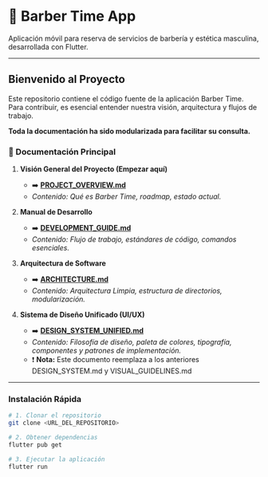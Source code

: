 # 💈 Barber Time App

Aplicación móvil para reserva de servicios de barbería y estética masculina, desarrollada con Flutter.

---

## Bienvenido al Proyecto

Este repositorio contiene el código fuente de la aplicación Barber Time. Para contribuir, es esencial entender nuestra visión, arquitectura y flujos de trabajo.

**Toda la documentación ha sido modularizada para facilitar su consulta.**

### 📖 Documentación Principal

1.  **Visión General del Proyecto (Empezar aquí)**
    *   ➡️ **[PROJECT_OVERVIEW.md](./PROJECT_OVERVIEW.md)**
    *   *Contenido: Qué es Barber Time, roadmap, estado actual.* 

2.  **Manual de Desarrollo**
    *   ➡️ **[DEVELOPMENT_GUIDE.md](./DEVELOPMENT_GUIDE.md)**
    *   *Contenido: Flujo de trabajo, estándares de código, comandos esenciales.*

3.  **Arquitectura de Software**
    *   ➡️ **[ARCHITECTURE.md](./ARCHITECTURE.md)**
    *   *Contenido: Arquitectura Limpia, estructura de directorios, modularización.*

4.  **Sistema de Diseño Unificado (UI/UX)**
    *   ➡️ **[DESIGN_SYSTEM_UNIFIED.md](./docs/DESIGN_SYSTEM_UNIFIED.md)**
    *   *Contenido: Filosofía de diseño, paleta de colores, tipografía, componentes y patrones de implementación.*
    *   ❗️ **Nota:** Este documento reemplaza a los anteriores DESIGN_SYSTEM.md y VISUAL_GUIDELINES.md

---

### Instalación Rápida

```bash
# 1. Clonar el repositorio
git clone <URL_DEL_REPOSITORIO>

# 2. Obtener dependencias
flutter pub get

# 3. Ejecutar la aplicación
flutter run
```